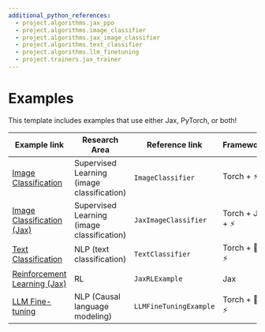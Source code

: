 ```yaml
---
additional_python_references:
  - project.algorithms.jax_ppo
  - project.algorithms.image_classifier
  - project.algorithms.jax_image_classifier
  - project.algorithms.text_classifier
  - project.algorithms.llm_finetuning
  - project.trainers.jax_trainer
---
```


# Examples

This template includes examples that use either Jax, PyTorch, or both!

| Example link                                      | Research Area                              | Reference link         | Frameworks      |
| ------------------------------------------------- | ------------------------------------------ | ---------------------- | --------------- |
| [Image Classification](torch_sl_example.md)       | Supervised Learning (image classification) | `ImageClassifier`      | Torch + ⚡       |
| [Image Classification (Jax)](jax_sl_example.md)   | Supervised Learning (image classification) | `JaxImageClassifier`   | Torch + Jax + ⚡ |
| [Text Classification](text_classification.md)     | NLP (text classification)                  | `TextClassifier`       | Torch + 🤗 + ⚡   |
| [Reinforcement Learning (Jax)](jax_rl_example.md) | RL                                         | `JaxRLExample`         | Jax             |
| [LLM Fine-tuning](llm_finetuning.md)              | NLP (Causal language modeling)             | `LLMFineTuningExample` | Torch + 🤗 + ⚡   |
